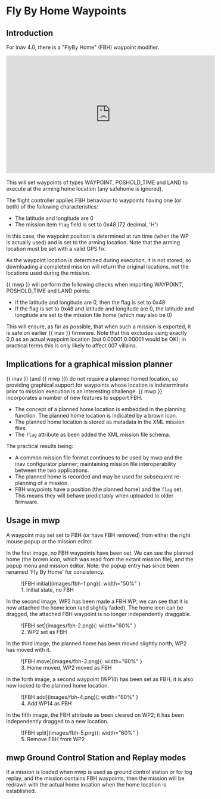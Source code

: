 # Fly By Home Waypoints

## Introduction

For inav 4.0, there is a "FlyBy Home" (FBH) waypoint modifier.

<iframe width="560" height="315" src="https://www.youtube.com/embed/wjUzXyf2XEM" title="YouTube video player" frameborder="0" allow="accelerometer; autoplay; clipboard-write; encrypted-media; gyroscope; picture-in-picture" allowfullscreen></iframe>

This will set waypoints of types WAYPOINT, POSHOLD_TIME and LAND to execute at the arming home location (any safehome is ignored).

The flight controller applies FBH behaviour to waypoints having one (or both) of the following characteristics:

* The latitude and longitude are 0
* The mission item `flag` field is set to 0x48 (72 decimal, 'H')

In this case, the waypoint position is determined at run time (when the WP is actually used) and is set to the arming location. Note that the arming location must be set with a valid GPS fix.

As the waypoint location is determined during execution, it is not stored; so downloading a completed mission will return the original locations, not the locations used during the mission.

{{ mwp }} will perform the following checks when importing WAYPOINT, POSHOLD_TIME and LAND points:

* If the latitude and longitude are 0, then the flag is set to 0x48
* If the flag is set to 0x48 and latitude and longitude are 0, the latitude and longitude are set to the mission file home (which may also be 0)

This will ensure, as far as possible, that when such a mission is exported, it is safe on earlier {{ inav }} firmware. Note that this excludes using exactly 0,0 as an actual waypoint location (but 0.00001,0.00001 would be OK); in practical terms this is only likely to affect 007 villains.

## Implications for a graphical mission planner

{{ inav }} (and {{ mwp }}) do not require a planned homed location, so providing graphical support for waypoints whose location is indeterminate prior to mission execution is an interesting challenge. {{ mwp }} incorporates a number of new features to support FBH.

* The concept of a planned home location is embedded in the planning function. The planned home location is indicated by a brown icon.
* The planned home location is stored as metadata in the XML mission files.
* The `flag` attribute as been added the XML mission file schema.

The practical results being:

* A common mission file format continues to be used by mwp and the inav configurator planner; maintaining mission file interoperability between the two applications.
* The planned home is recorded and may be used for subsequent re-planning of a mission.
* FBH waypoints have a position (the planned home) and the `flag` set. This means they will behave predictably when uploaded to older firmware.

## Usage in mwp

A waypoint may set set to FBH (or have FBH removed) from either the right mouse popup or the mission editor.

In the first image, no FBH waypoints have been set. We can see the planned home (the brown icon, which was read from the extant mission file), and the popup menu and mission editor. Note: the popup entry has since been renamed 'Fly By Home' for consistency.
<figure markdown>
![FBH initial](images/fbh-1.png){: width="50%" }
<figcaption>1. Initial state, no FBH</figcaption>
</figure>

In the second image, WP2 has been made a FBH WP; we can see that it is now attached the home icon (and slightly faded). The home icon can be dragged, the attached FBH waypoint is no longer independently draggable.
<figure markdown>
![FBH set](images/fbh-2.png){: width="60%" }
<figcaption>2. WP2 set as FBH</figcaption>
</figure>

In the third image, the planned home has been moved slightly north, WP2 has moved with it.
<figure markdown>
![FBH move](images/fbh-3.png){: width="60%" }
<figcaption>3. Home moved, WP2 moved as FBH</figcaption>
</figure>

In the forth image, a second waypoint (WP14) has been set as FBH; it is also now locked to the planned home location.
<figure markdown>
![FBH add](images/fbh-4.png){: width="60%" }
<figcaption>4. Add WP14 as FBH</figcaption>
</figure>

In the fifth image, the FBH attribute as been cleared on WP2; it has been independently dragged to a new location.
<figure markdown>
![FBH split](images/fbh-5.png){: width="60%" }
<figcaption>5. Remove FBH from WP2</figcaption>
</figure>

## mwp Ground Control Station and Replay modes

If a mission is loaded when mwp is used as ground control station or for log replay, and the mission contains FBH waypoints, then the mission will be redrawn with the actual home location when the home location is established.
